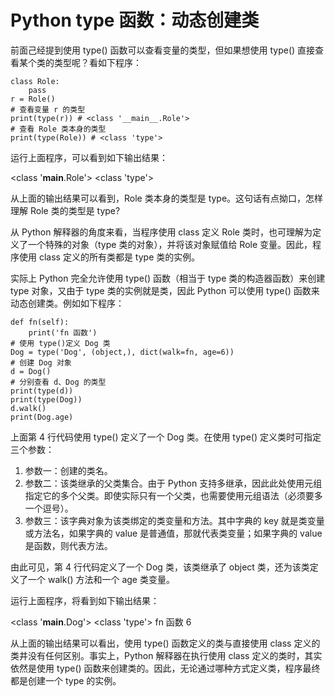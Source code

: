 # Python type 函数：动态创建类

前面己经提到使用 type() 函数可以查看变量的类型，但如果想使用 type() 直接查看某个类的类型呢？看如下程序：

```
class Role:
    pass
r = Role()
# 查看变量 r 的类型
print(type(r)) # <class '__main__.Role'>
# 查看 Role 类本身的类型
print(type(Role)) # <class 'type'>
```

运行上面程序，可以看到如下输出结果：

<class '__main__.Role'>
<class 'type'>

从上面的输出结果可以看到，Role 类本身的类型是 type。这句话有点拗口，怎样理解 Role 类的类型是 type?

从 Python 解释器的角度来看，当程序使用 class 定义 Role 类时，也可理解为定义了一个特殊的对象（type 类的对象），并将该对象赋值给 Role 变量。因此，程序使用 class 定义的所有类都是 type 类的实例。

实际上 Python 完全允许使用 type() 函数（相当于 type 类的构造器函数）来创建 type 对象，又由于 type 类的实例就是类，因此 Python 可以使用 type() 函数来动态创建类。例如如下程序：

```
def fn(self):
    print('fn 函数')
# 使用 type()定义 Dog 类
Dog = type('Dog', (object,), dict(walk=fn, age=6))
# 创建 Dog 对象
d = Dog()
# 分别查看 d、Dog 的类型
print(type(d))
print(type(Dog))
d.walk()
print(Dog.age)
```

上面第 4 行代码使用 type() 定义了一个 Dog 类。在使用 type() 定义类时可指定三个参数：

1.  参数一：创建的类名。
2.  参数二：该类继承的父类集合。由于 Python 支持多继承，因此此处使用元组指定它的多个父类。即使实际只有一个父类，也需要使用元组语法（必须要多一个逗号）。
3.  参数三：该字典对象为该类绑定的类变量和方法。其中字典的 key 就是类变量或方法名，如果字典的 value 是普通值，那就代表类变量；如果字典的 value 是函数，则代表方法。

由此可见，第 4 行代码定义了一个 Dog 类，该类继承了 object 类，还为该类定义了一个 walk() 方法和一个 age 类变量。

运行上面程序，将看到如下输出结果：

<class '__main__.Dog'>
<class 'type'>
fn 函数
6

从上面的输出结果可以看出，使用 type() 函数定义的类与直接使用 class 定义的类井没有任何区别。事实上，Python 解释器在执行使用 class 定义的类时，其实依然是使用 type() 函数来创建类的。因此，无论通过哪种方式定义类，程序最终都是创建一个 type 的实例。